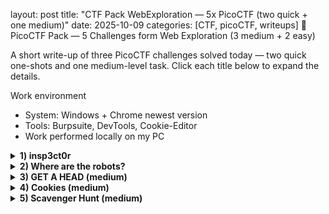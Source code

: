 layout: post
title: "CTF Pack WebExploration — 5x PicoCTF (two quick + one medium)"
date: 2025-10-09
categories: [CTF, picoCTF, writeups]
🧩 PicoCTF Pack — 5 Challenges form Web Exploration (3 medium + 2 easy)

A short write-up of three PicoCTF challenges solved today — two quick one-shots and one medium-level task.
Click each title below to expand the details.

Work environment
- System: Windows + Chrome newest version
- Tools: Burpsuite, DevTools, Cookie-Editor
- Work performed locally on my PC  

<details> <summary><b>1) insp3ct0r </b></summary>
Inspector
🔍 Description
 
First task from Web Exploration field. Here we will have to use DevTools to inspect the site and find the flag.

🛠️ What I did

Opened the page: http://jupiter.challenges.picoctf.org:9670
The page looks like this:  
<img src="../assets/img/ctf-2025-web-exploration/insp3ct0r/5.png" width="600">  
And I click on the HOW tab. Here we can see that to make this site creator used a HTML, CSS and JS.  
<img src="../assets/img/ctf-2025-web-exploration/insp3ct0r/6.png" width="600">  

1. I open DevTool (F12) and start inspecting DOM. Almost immediately I found 1st part of the flag in the HTML file:
   
<img src="../assets/img/ctf-2025-web-exploration/insp3ct0r/1.png" width="600" width="600">

2. Then I move to sources and check mycss.css where I found 2nd part of the flag  
   
<img src="../assets/img/ctf-2025-web-exploration/insp3ct0r/2.png" width="600">  

3. And then move to myjs.js where the last part of the flag is waiting.  

<img src="../assets/img/ctf-2025-web-exploration/insp3ct0r/3.png" width="600">  

</details>
<details> <summary><b>2) Where are the robots? </b></summary>
 Where are the robots?
🔍 Description
 
Pretty simple challenge. As the name indicates we will be checking robots.txt file  

🛠️ Steps

1. I open an URL given in the task, and I add at the end of it /robots.txt  
(<i>a text file that website owners create to tell web crawlers (like search engine bots) which pages or directories on their site should not be crawled</i>)

<img src="../assets/img/ctf-2025-web-exploration/where_are_the_robots/1.png" width="600">  

3. In the robot.txt we can see disallow file.html. I puit it at the end of the URL and there is the flag!

<img src="../assets/img/ctf-2025-web-exploration/where_are_the_robots/2.png" width="600">  

</details>
<details> <summary><b>3) GET A HEAD (medium)</b></summary>
GET A HEAD — (medium)
🔍 Description

A medium-level challenge involving the Burp Suite to manipulate the HTTPS requests.

🛠️ Steps to solve

1. Open the link from the task: http://mercury.picoctf.net:21939/

<img src="../assets/img/ctf-2025-web-exploration/GET_A_HEAD/4.png" width="600">  

2. The site changes color accordingly to the button we click. If we click blue option there is POST request, when red there is a GET  

BLUE:  

<img src="../assets/img/ctf-2025-web-exploration/GET_A_HEAD/5.png" width="600">  

RED:  

<img src="../assets/img/ctf-2025-web-exploration/GET_A_HEAD/6.png" width="600">  

6. As the title of the challenge is GET a HEAD - I assume the GET is the request we want to experiment with. I intercept GET request and switch GET for HEAD - as in the challenge title and send
And there it is! The flag:  

<img src="../assets/img/ctf-2025-web-exploration/GET_A_HEAD/3.png" width="600">  

</details>
<details> <summary><b>4) Cookies (medium)</b></summary>
Cookies — (medium)
🔍 Description
Who doesn't love cookies? Try to figure out the best one.
Here we will have to use cookies to find the flag. I'll use Chrome add-on Cookie-Manager - which allows users to view, edit, delete, and manage the cookies stored by their browse

🛠️ Steps to solve

1. I opened the page: http://mercury.picoctf.net:17781/ It looked like this:

<img src="../assets/img/ctf-2025-web-exploration/Cookies/1.png" width="600">  

After opening page we could see only one cookie Named: name with Value: -1  

3. First I opened Cookie-Editor add-on and tried to add earch for the cookie from the placeholder in the search bar: snickerdoodle - it was proper value, but wrong cookie. We got new cookie with value 0
  
5. Idea that popped in my head was: There is too many kind of cookies to tre guessing it :D. Let's try from a different angle.

<img src="../assets/img/ctf-2025-web-exploration/3.png" width="600">  

7. I use Cookie-Editor to change the cookie value from 0, to 1 save it and reload the page and we got next cookie name but still wrong
  
9. Then I trieds 50, 40, 30 - nothing. Tried 20 and it works but wrong cookie (at this point I hoped the last one will be the flag) so I tried 29 - nothing, then 28 - cookie, but again, not very special... :)  

11. Finally I found the right one!

<img src="../assets/img/ctf-2025-web-exploration/Cookies/4.png" width="600">  

I'll add automated solution with Burp Suite intruder or another script soon, because it seems very so I'll leave place here for it! :D

</details>
<details> <summary><b>5) Scavenger Hunt (medium)</b></summary>
Cookies — (medium)
🔍 Description
There is some interesting information hidden around this site.
We will search throrugh the page, to find parts of the flag.

🛠️ What I did

1. First ofcourse I open the page: http://mercury.picoctf.net:5080/

3. And start classic from DevTools and DOM analyzing and immediately we can see first part of the flag

<img src="../assets/img/ctf-2025-web-exploration/Scavenger_Hunt/2.png" width="600">  

4. Then I go to sources and and CSS and here is the 2nd part... however we don't know how many parts there is, I don't think it will be only 3 :D

<img src="../assets/img/ctf-2025-web-exploration/Scavenger_Hunt/3.png" width="600">  

5. Let's go see the js file. Here we have hint <i>How can I keep Google from indexing my website?</i> instead of the flag part.
  
6. The idea that comes to my mind is to check as in previous challenge - robots.txt - so I add it to the URL and there it is 3rd part with another hint

<img src="../assets/img/ctf-2025-web-exploration/Scavenger_Hunt/1.png" width="600">

7. Here I stucked for a moment, had no really idea where to search only hint was that its apache. After about ~1hr of tries and doing some resarch I found that: .htaccess is a configuration file used by Apache-based web servers and it worked - I replaced /robots.txt at the end of the URL with /.htaccess and I found it 4th part of the flag with another hint
   
<img src="../assets/img/ctf-2025-web-exploration/Scavenger_Hunt/4.png" width="600">  

9. And another resarch, after some time I found that DS_Store is a file that stores custom attributes of its containing folder, such as folder view options, icon positions - It took me a while to find out, but there is final part!

<img src="../assets/img/ctf-2025-web-exploration/Scavenger_Hunt/7.png" width="600">  

</details>
